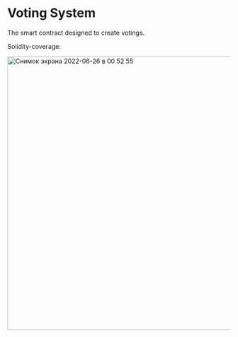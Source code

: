 # Voting System

The smart contract designed to create votings.

Solidity-coverage:


<img width="617" alt="Снимок экрана 2022-06-26 в 00 52 55" src="https://user-images.githubusercontent.com/71443069/175791552-a29b45d9-a13d-4027-9d13-5194abd7b031.png">
